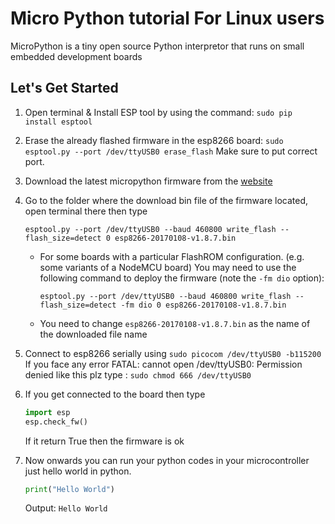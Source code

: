 # Micro Python tutorial For Linux users

MicroPython is a tiny open source Python interpretor that runs on small embedded development boards


## Let's Get Started

1. Open terminal & Install ESP tool by using the command:
    `sudo pip install esptool`

2. Erase the already flashed firmware in the esp8266 board:
    `sudo esptool.py --port /dev/ttyUSB0 erase_flash`
    Make sure to put correct port.

3. Download the latest micropython firmware from the [website](https://micropython.org/downloadhttps://micropython.org/download)

4. Go to the folder where the download bin file of the firmware located, open terminal there then type

    `esptool.py --port /dev/ttyUSB0 --baud 460800 write_flash --flash_size=detect 0 esp8266-20170108-v1.8.7.bin`

    * For some boards with a particular FlashROM configuration.
    (e.g. some variants of a NodeMCU board)
    You may need to use the following command to deploy the firmware (note the `-fm dio` option):

        `esptool.py --port /dev/ttyUSB0 --baud 460800 write_flash --flash_size=detect -fm dio 0 esp8266-20170108-v1.8.7.bin`

    * You need to change `esp8266-20170108-v1.8.7.bin` as the name of the downloaded file name

5. Connect to esp8266 serially  using
    `sudo picocom /dev/ttyUSB0 -b115200`
    If you face any error FATAL: cannot open /dev/ttyUSB0: Permission denied like this plz type :
    `sudo chmod 666 /dev/ttyUSB0`


6. If  you get connected to the board then type

    ```python
    import esp
    esp.check_fw()
    ```

    If it return True then the firmware is ok

7. Now onwards you can run your python codes in
your microcontroller just hello world in python.

    ```python
    print("Hello World")
    ```

    Output:
    `Hello World`
